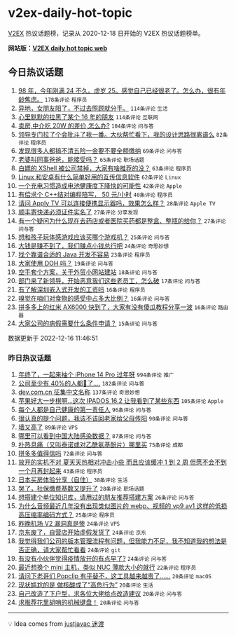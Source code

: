 # v2ex-daily-hot-topic

[V2EX](https://www.v2ex.com/) 热议话题榜，记录从 2020-12-18 日开始的 V2EX 热议话题榜单。

**网站版：[V2EX daily hot topic web](https://boojack.github.io/v2ex-daily-hot-topic-web/)**

## 今日热议话题

<!-- TODAY BEGIN -->

1. [98 年，今年刚满 24 不久。虚岁 25。感觉自己已经很老了。怎么办，很有年龄焦虑。](https://www.v2ex.com/t/902854) `178条评论` `程序员`
1. [异地，女朋友阳了，不过去照顾就分手。](https://www.v2ex.com/t/902972) `114条评论` `生活`
1. [心里默默的拉黑了某个 16 年的朋友](https://www.v2ex.com/t/902851) `114条评论` `互联网`
1. [卖房,中介吃 20W 的差价,怎么办?](https://www.v2ex.com/t/902863) `104条评论` `问与答`
1. [领导专门拉了个会批斗了我一番。大伙帮忙看下，我的设计思路很离谱么](https://www.v2ex.com/t/902902) `82条评论` `程序员`
1. [发现很多人都搞不清五险一金要不要全额缴纳](https://www.v2ex.com/t/902926) `69条评论` `问与答`
1. [老婆叫同事爸爸，能接受吗？](https://www.v2ex.com/t/903025) `65条评论` `职场话题`
1. [白嫖的 XShell 被公司禁掉，大家有啥推荐的没？](https://www.v2ex.com/t/902860) `63条评论` `程序员`
1. [Linux 和安卓有什么简单好用的互传信息软件](https://www.v2ex.com/t/902864) `62条评论` `Linux`
1. [一个充电习惯造成电池健康度下降快的可能性](https://www.v2ex.com/t/902931) `42条评论` `Apple`
1. [有偿求个 C++结对编程陪写， 50 元/小时](https://www.v2ex.com/t/902865) `40条评论` `程序员`
1. [请问 Apply TV 可以连接便携显示器吗，效果怎么样？](https://www.v2ex.com/t/902850) `28条评论` `Apple TV`
1. [顺丰寄快递必须证件实名了](https://www.v2ex.com/t/902911) `27条评论` `分享发现`
1. [有一个疑问为什么现在去药店或者医院买药都是整盒、整瓶的给你？](https://www.v2ex.com/t/902869) `27条评论` `问与答`
1. [想和孩子玩体感游戏应该买哪个游戏机？](https://www.v2ex.com/t/902872) `25条评论` `问与答`
1. [大钱是赚不到了，我们赚点小钱总行吧](https://www.v2ex.com/t/902888) `24条评论` `奇思妙想`
1. [找个靠谱合适的 Java 开发不容易](https://www.v2ex.com/t/902923) `23条评论` `程序员`
1. [大家使用 DOH 吗？](https://www.v2ex.com/t/902855) `19条评论` `问与答`
1. [空手套个方案，关于外贸小网站建站](https://www.v2ex.com/t/902859) `18条评论` `问与答`
1. [部门来了新领导，开始恶意我们这些老员工，怎么破](https://www.v2ex.com/t/902937) `17条评论` `问与答`
1. [有了解深圳嵌入式开发的工资吗](https://www.v2ex.com/t/902980) `16条评论` `程序员`
1. [嗅觉在咱们对食物的感受中占多大比例？](https://www.v2ex.com/t/902909) `16条评论` `问与答`
1. [拼多多上的红米 AX6000 快到了，大家有没有傻瓜教程分享一波](https://www.v2ex.com/t/902858) `16条评论` `路由器`
1. [大家公司的病假需要什么条件申请？](https://www.v2ex.com/t/902968) `15条评论` `问与答`

数据更新于 2022-12-16 11:46:51

<!-- TODAY END -->

### 昨日热议话题

<!-- YESTERDAY BEGIN -->

1. [年终了，一起来抽个 iPhone 14 Pro 过年呀](https://www.v2ex.com/t/902614) `994条评论` `推广`
1. [公司至少有 40%的人都🐑了....](https://www.v2ex.com/t/902615) `182条评论` `问与答`
1. [dev.com.cn 征集中文名称](https://www.v2ex.com/t/902635) `137条评论` `奇思妙想`
1. [苹果好大一步棋啊...这次 IPADOS 16.2 让我看到了某些东西](https://www.v2ex.com/t/902617) `105条评论` `Apple`
1. [每个人都是自己健康的第一责任人](https://www.v2ex.com/t/902715) `96条评论` `问与答`
1. [很认真的提个问题，我该不该回老家给父母传阳](https://www.v2ex.com/t/902756) `90条评论` `问与答`
1. [墙又高了](https://www.v2ex.com/t/902649) `89条评论` `VPS`
1. [哪里可以看到中国大陆感染数据？](https://www.v2ex.com/t/902634) `87条评论` `问与答`
1. [扑热息痛（又叫泰诺或对乙酰氨基酚片）哪里买](https://www.v2ex.com/t/902647) `75条评论` `成都`
1. [拼多多值得信吗](https://www.v2ex.com/t/902611) `72条评论` `问与答`
1. [放开的实机不对 夏天天热相对冲击小些 而且应该缓冲 1 到 2 周 但愿不会不到一个月再封起来](https://www.v2ex.com/t/902663) `43条评论` `程序员`
1. [日本买房体验分享（自住）](https://www.v2ex.com/t/902719) `38条评论` `生活`
1. [哭了，社保缴费基数又提升了](https://www.v2ex.com/t/902713) `28条评论` `职场话题`
1. [想搭建个单位知识库，请用过的朋友推荐搭建方案](https://www.v2ex.com/t/902624) `26条评论` `问与答`
1. [为什么音频最近几年没有出现类似图片的 webp、视频的 vp9 av1 这样的低损高压缩率编码方式？](https://www.v2ex.com/t/902799) `25条评论` `程序员`
1. [昨晚机场 V2 漏洞真是惨](https://www.v2ex.com/t/902810) `24条评论` `VPS`
1. [京东废了，自营店开始虚假发货了](https://www.v2ex.com/t/902714) `24条评论` `京东`
1. [我觉得我们公司的版本管理流程有问题，但我能力不足，我不知道我的想法是否正确，请大家帮忙看看](https://www.v2ex.com/t/902669) `24条评论` `git`
1. [有没有小伙伴觉得疫情放开的有点早了?](https://www.v2ex.com/t/902657) `24条评论` `问与答`
1. [最近想换个 mini 主机，类似 NUC 薄款大小的就行](https://www.v2ex.com/t/902673) `22条评论` `程序员`
1. [请问下老哥们 Popclip 有平替不，这工具越来越贵了……](https://www.v2ex.com/t/902826) `20条评论` `macOS`
1. [现状尴尬的是 做核酸成了“高危行为”](https://www.v2ex.com/t/902730) `20条评论` `生活`
1. [自己改造了下户型，求各位大佬给点改造建议](https://www.v2ex.com/t/902632) `20条评论` `问与答`
1. [求推荐花里胡哨的机械键盘！](https://www.v2ex.com/t/902621) `20条评论` `问与答`

<!-- YESTERDAY END -->

---

💡 Idea comes from [justjavac 迷渡](https://github.com/justjavac/)
